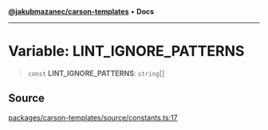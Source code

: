 [**@jakubmazanec/carson-templates**](../README.md) • **Docs**

---

# Variable: LINT_IGNORE_PATTERNS

> `const` **LINT_IGNORE_PATTERNS**: `string`[]

## Source

[packages/carson-templates/source/constants.ts:17](https://github.com/jakubmazanec/js-tools/blob/9580d5f68de35b95719fd49b679b2d5576d49582/packages/carson-templates/source/constants.ts#L17)
